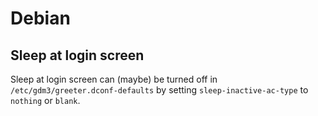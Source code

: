 # Debian

## Sleep at login screen

Sleep at login screen can (maybe) be turned off in `/etc/gdm3/greeter.dconf-defaults` by setting `sleep-inactive-ac-type` to `nothing` or `blank`.
